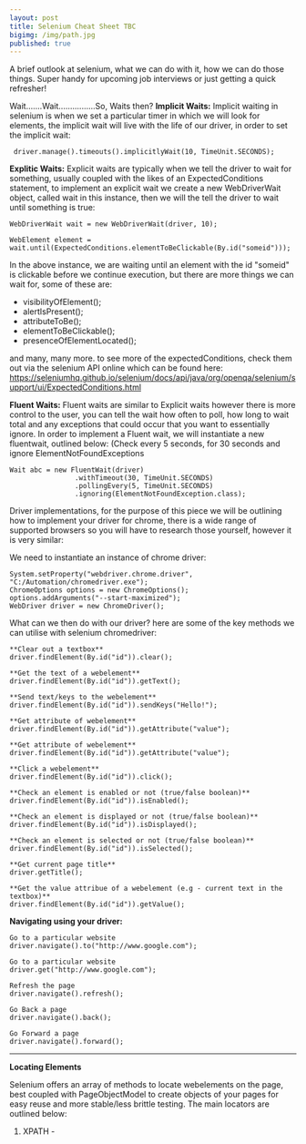 ```yaml
---
layout: post
title: Selenium Cheat Sheet TBC
bigimg: /img/path.jpg
published: true
---
```

A brief outlook at selenium, what we can do with it, how we can do those things.  Super handy for upcoming job interviews or just getting a quick refresher!

Wait.......Wait................So, Waits then?
**Implicit Waits:** Implicit waiting in selenium is when we set a particular timer in which we will look for elements, the implicit wait will live with the life of our driver, in order to set the implicit wait:

```
 driver.manage().timeouts().implicitlyWait(10, TimeUnit.SECONDS);
```

**Explitic Waits:** Explicit waits are typically when we tell the driver to wait for something, usually coupled with the likes of an ExpectedConditions statement, to implement an explicit wait we create a new WebDriverWait object, called wait in this instance, then we will the tell the driver to wait until something is true:

```
WebDriverWait wait = new WebDriverWait(driver, 10);

WebElement element = wait.until(ExpectedConditions.elementToBeClickable(By.id("someid")));
```

In the above instance, we are waiting until an element with the id "someid" is clickable before we continue execution, but there are more things we can wait for, some of these are:

- visibilityOfElement();
- alertIsPresent();
- attributeToBe();
- elementToBeClickable();
- presenceOfElementLocated();

and many, many more.  to see more of the expectedConditions, check them out via the selenium API online which can be found here:  https://seleniumhq.github.io/selenium/docs/api/java/org/openqa/selenium/support/ui/ExpectedConditions.html

**Fluent Waits:** Fluent waits are similar to Explicit waits however there is more control to the user, you can tell the wait how often to poll, how long to wait total and any exceptions that could occur that you want to essentially ignore.  In order to implement a Fluent wait, we will instantiate a new fluentwait, outlined below: (Check every 5 seconds, for 30 seconds and ignore ElementNotFoundExceptions

```
Wait abc = new FluentWait(driver)
				.withTimeout(30, TimeUnit.SECONDS)
				.pollingEvery(5, TimeUnit.SECONDS)
				.ignoring(ElementNotFoundException.class);
```

Driver implementations, for the purpose of this piece we will be outlining how to implement your driver for chrome, there is a wide range of supported browsers so you will have to research those yourself, however it is very similar:

We need to instantiate an instance of chrome driver:

```
System.setProperty("webdriver.chrome.driver", "C:/Automation/chromedriver.exe");
ChromeOptions options = new ChromeOptions();
options.addArguments("--start-maximized");
WebDriver driver = new ChromeDriver();
```

What can we then do with our driver? here are some of the key methods we can utilise with selenium chromedriver:

```
**Clear out a textbox**
driver.findElement(By.id("id")).clear();
```

``` 
**Get the text of a webelement**
driver.findElement(By.id("id")).getText();

```

```
**Send text/keys to the webelement**
driver.findElement(By.id("id")).sendKeys("Hello!");

```

``` 
**Get attribute of webelement**
driver.findElement(By.id("id")).getAttribute("value");

```

``` 
**Get attribute of webelement**
driver.findElement(By.id("id")).getAttribute("value");

```

``` 
**Click a webelement**
driver.findElement(By.id("id")).click();

```

``` 
**Check an element is enabled or not (true/false boolean)**
driver.findElement(By.id("id")).isEnabled();

```

``` 
**Check an element is displayed or not (true/false boolean)**
driver.findElement(By.id("id")).isDisplayed();

```

```
**Check an element is selected or not (true/false boolean)**
driver.findElement(By.id("id")).isSelected();

```

``` 
**Get current page title**
driver.getTitle();

```

``` 
**Get the value attribue of a webelement (e.g - current text in the textbox)**
driver.findElement(By.id("id")).getValue();

```

**Navigating using your driver:**
``` 
Go to a particular website
driver.navigate().to("http://www.google.com");

```

``` 
Go to a particular website
driver.get("http://www.google.com");

```

``` 
Refresh the page
driver.navigate().refresh();

```

``` 
Go Back a page
driver.navigate().back();

```

``` 
Go Forward a page
driver.navigate().forward();

```

------------------------------------------------------------
**Locating Elements**

Selenium offers an array of methods to locate webelements on the page, best coupled with PageObjectModel to create objects of your pages for easy reuse and more stable/less brittle testing.  The main locators are outlined below:

1. XPATH - 















